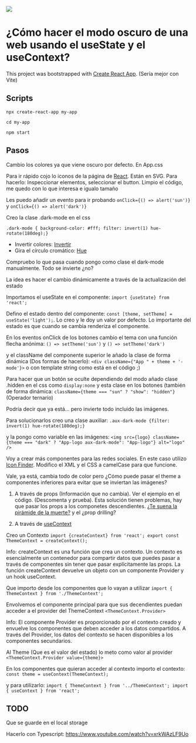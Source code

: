 <img src="https://jorgebenitezlopez.com/github/react.png">

# ¿Cómo hacer el modo oscuro de una web usando el useState y el useContext?

This project was bootstrapped with [Create React App](https://github.com/facebook/create-react-app). (Sería mejor con Vite)

## Scripts

`npx create-react-app my-app`

`cd my-app`

`npm start`

## Pasos

Cambio los colores ya que viene oscuro por defecto. En App.css

Para ir rápido cojo lo iconos de la página de [React](https://es.react.dev/reference/react/useContext). Están en SVG. Para hacerlo: Inspeccionar elementos, seleccionar el button. Limpio el código, me quedo con lo que interesa e igualo tamaño

Les puedo añadir un evento para ir probando `onClick={() => alert('sun')}` y `onClick={() => alert('dark')}`

Creo la clase .dark-mode en el css

`.dark-mode { background-color: #fff; filter: invert(1) hue-rotate(180deg);}`

- Invertir colores: [Invertir](https://developer.mozilla.org/en-US/docs/Web/CSS/filter-function/invert)
- Gira el círculo cromático: [Hue](https://developer.mozilla.org/en-US/docs/Web/CSS/filter-function/hue-rotate)

Compruebo lo que pasa cuando pongo como clase el dark-mode manualmente. Todo se invierte ¿no?

La idea es hacer el cambio dinámicamente a través de la actualización del estado

Importamos el useState en el componente: `import {useState} from 'react';`

Defino el estado dentro del componente: `const [theme, setTheme] = useState('light');`. Lo creo y le doy un valor por defecto. Lo importante del estado es que cuando se cambia renderiza el componente.

En los eventos onClick de los botones cambio el tema con una función flecha anónima: `() => setTheme('sun')` y `() => setTheme('dark')`

y el className del componente superior le añado la clase de forma dinámica (Dos formas de hacerlo): `<div className={"App " + theme + '-mode'}>` o con template string como está en el código ;)

Para hacer que un botón se oculte dependiendo del modo añado clase .hidden en el css como `display:none` y esta clase en los botones (también de forma dinámica: `className={theme === "sun" ? "show": "hidden"}` (Operador ternario)

Podría decir que ya está... pero invierte todo incluido las imágenes.

Para solucionarlos creo una clase auxiliar: `.aux-dark-mode {filter: invert(1) hue-rotate(180deg);}` 

y la pongo como variable en las imágenes: `<img src={logo} className={theme === "dark" ? "App-logo aux-dark-mode": "App-logo"} alt="logo" />`

Voy a crear más componentes para las redes sociales. En este caso utilizo [Icon Finder](https://www.iconfinder.com/search?q=networks). Modifico el XML y el CSS a camelCase para que funcione.

Vale, ya está, cambia todo de color pero ¿Cómo puede pasar el theme a componentes inferiores para evitar que se inviertan las imágenes?

1. A través de props (Información que no cambia). Ver el ejemplo en el código. (Descomenta y prueba). Esta solución tienen problemas, hay que pasar los props a los componetes descendientes. [¿Te suena la pirámide de la muerte?](https://jsepulveda.co/media/posts/4/0_iiecmuTLPBqbxd5V.jpeg) y el ¿prop drilling?

2. A través de [useContext](https://es.react.dev/reference/react/useContext)

Creo un Contexto `import {createContext} from 'react'; export const ThemeContext = createContext();`

Info: createContext es una función que crea un contexto. Un contexto es esencialmente un contenedor para compartir datos que puedes pasar a través de componentes sin tener que pasar explícitamente las props. La función createContext devuelve un objeto con un componente Provider y un hook useContext.

Que importo desde los componentes que lo vayan a utilizar `import { ThemeContext } from './ThemeContext';`

Envolvemos el componente principal para que sus decendientes puedan acceder a el provider del ThemeContext `<ThemeContext.Provider>`

Info: El componente Provider es proporcionado por el contexto creado y envuelve los componentes que deben acceder a los datos compartidos. A través del Provider, los datos del contexto se hacen disponibles a los componentes secundarios.

Al Theme (Que es el valor del estado) lo meto como valor al provider `<ThemeContext.Provider value={theme}>` 

En los componentes que quieran acceder al contexto importo el contexto: `const theme = useContext(ThemeContext);` 

y para utilizarlo: `import { ThemeContext } from '../ThemeContext'; import { useContext } from 'react';` 

## TODO

Que se guarde en el local storage

Hacerlo con Typescript: https://www.youtube.com/watch?v=xrkWAzLF9Uo





